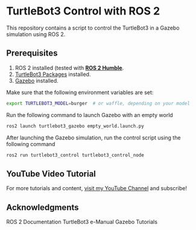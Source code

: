 # TurtleBot3 Control with ROS 2

This repository contains a script to control the TurtleBot3 in a Gazebo simulation using ROS 2.

## Prerequisites

1. ROS 2 installed (tested with [**ROS 2 Humble**](https://docs.ros.org/en/humble/Installation.html).
2. [TurtleBot3 Packages](https://emanual.robotis.com/docs/en/platform/turtlebot3/quick-start/) installed.
3. [Gazebo](https://classic.gazebosim.org/tutorials?tut=install_ubuntu&cat=install) installed.

Make sure that the following environment variables are set:

```bash
export TURTLEBOT3_MODEL=burger  # or waffle, depending on your model
```
Run the following command to launch Gazebo with an empty world

```bash
ros2 launch turtlebot3_gazebo empty_world.launch.py
```

After launching the Gazebo simulation, run the control script using the following command
```bash
ros2 run turtlebot3_control turtlebot3_control_node
```

## YouTube Video Tutorial
For more tutorials and content, [visit my YouTube Channel](https://www.youtube.com/@allaboutrobo) and subscribe!

## Acknowledgments
ROS 2 Documentation
TurtleBot3 e-Manual
Gazebo Tutorials
